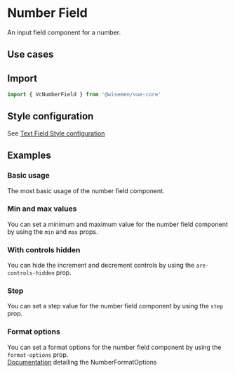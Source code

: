 # Number Field

An input field component for a number.

## Use cases

<BulletList
  :items="[
    {
      description: 'When you want to allow users to input a number.',
      variant: 'good',
    },
    {
      description: 'When you want to allow users to input a phone number.',
      variant: 'bad',
      link: {
        label: 'Phone Number Field',
        href: '/vue-core/components/password-field/password-field.html',
      },
    },
  ]"
/>

## Import

```ts
import { VcNumberField } from '@wisemen/vue-core'
```

<!-- @include: ./number-field-meta.md -->

## Style configuration

See <a href="/vue-core/components/text-field/text-field.html#style-configuration">Text Field Style configuration</a>

## Examples

### Basic usage
The most basic usage of the number field component.

<ComponentPreviewV1 name="number-field/basic" />

### Min and max values
You can set a minimum and maximum value for the number field component by using the `min` and `max` props.

<ComponentPreviewV1 name="number-field/min-max" />

### With controls hidden
You can hide the increment and decrement controls by using the `are-controls-hidden` prop.

<ComponentPreviewV1 name="number-field/with-controls-hidden" />

### Step
You can set a step value for the number field component by using the `step` prop.

<ComponentPreviewV1 name="number-field/step" />

### Format options
You can set a format options for the number field component by using the `format-options` prop. <br>
<a href="https://api.haxe.org/v/development/js/lib/intl/NumberFormatOptions.html" target="_blank">Documentation</a> detailing the NumberFormatOptions

<ComponentPreviewV1 name="number-field/format-options" />
